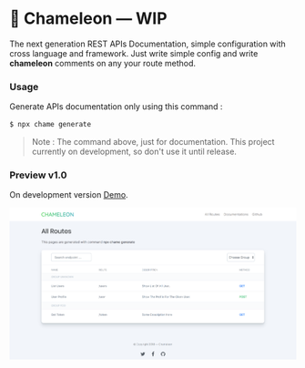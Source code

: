 # 🍃 Chameleon — WIP

The next generation REST APIs Documentation, simple configuration with cross language and framework. Just write simple config and write **chameleon** comments on any your route method.

### Usage

Generate APIs documentation only using this command :

```bash
$ npx chame generate
```

> Note : The command above, just for documentation. This project currently on development, so don't use it until release.

### Preview v1.0

On development version [Demo](https://muhibbudins.github.io/chameleon/template).

![Preview](chameleon.png)